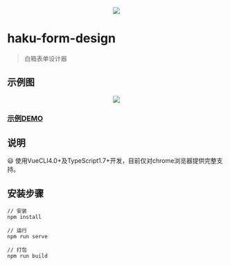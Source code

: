 <div align="center">
<img src="https://raw.githubusercontent.com/hakubox/haku-formdesign/master/public/haku-form-design.png" >
</div>

# haku-form-design

> 白箱表单设计器

## 示例图

<div align="center">
<img src="https://raw.githubusercontent.com/hakubox/haku-form-design/master/public/printscreen.png" >
</div>

### [示例DEMO](http://hakubox.gejinet.com)

## 说明

:smiley: 使用VueCLI4.0+及TypeScript1.7+开发，目前仅对chrome浏览器提供完整支持。

## 安装步骤 

```
// 安装
npm install

// 运行
npm run serve

// 打包
npm run build
```
